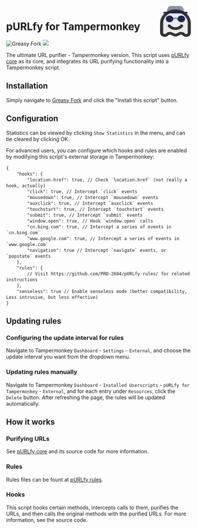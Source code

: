 <img src="https://github.com/PRO-2684/pURLfy/raw/main/images/logo.svg" align="right" style="width: 6em; height: 6em; max-width: 100%;">

# pURLfy for Tampermonkey

![Greasy Fork](https://img.shields.io/greasyfork/dt/492480) [![](https://img.shields.io/badge/Crazy%20Thur.-V%20me%2050-red?logo=kfc)](https://greasyfork.org/rails/active_storage/blobs/redirect/eyJfcmFpbHMiOnsibWVzc2FnZSI6IkJBaHBBaWZvIiwiZXhwIjpudWxsLCJwdXIiOiJibG9iX2lkIn19--10e04ed7ed56ae18d22cec6d675b34fd579cecab/wechat.jpeg?locale=zh-CN)

The ultimate URL purifier - Tampermonkey version. This script uses [pURLfy core](https://github.com/PRO-2684/pURLfy) as its core, and integrates its URL purifying functionality into a Tampermonkey script.

## Installation

Simply navigate to [Greasy Fork](https://greasyfork.org/scripts/492480) and click the "Install this script" button.

## Configuration

Statistics can be viewed by clicking `Show Statistics` in the menu, and can be cleared by clicking OK.

For advanced users, you can configure which hooks and rules are enabled by modifying this script's external storage in Tampermonkey:

```jsonc
{
    "hooks": {
        "location.href": true, // Check `location.href` (not really a hook, actually)
        "click": true, // Intercept `click` events
        "mousedown": true, // Intercept `mousedown` events
        "auxclick": true, // Intercept `auxclick` events
        "touchstart": true, // Intercept `touchstart` events
        "submit": true, // Intercept `submit` events
        "window.open": true, // Hook `window.open` calls
        "cn.bing.com": true, // Intercept a series of events in `cn.bing.com`
        "www.google.com": true, // Intercept a series of events in `www.google.com`
        "navigation": true // Intercept `navigate` events, or `popstate` events
    },
    "rules": {
        // Visit https://github.com/PRO-2684/pURLfy-rules/ for related instructions
    },
    "senseless": true // Enable senseless mode (better compatibility, Less intrusive, but less effective)
}
```

## Updating rules

### Configuring the update interval for rules

Navigate to Tampermonkey `Dashboard` - `Settings` - `External`, and choose the update interval you want from the dropdown menu.

### Updating rules manually

Navigate to Tampermonkey `Dashboard` - `Installed Userscripts` - `pURLfy for Tampermonkey` - `External`, and for each entry under `Resources`, click the `Delete` button. After refreshing the page, the rules will be updated automatically.

## How it works

### Purifying URLs

See [pURLfy core](https://github.com/PRO-2684/pURLfy) and its source code for more information.

### Rules

Rules files can be fount at [pURLfy rules](https://github.com/PRO-2684/pURLfy-rules).

### Hooks

This script hooks certain methods, intercepts calls to them, purifies the URLs, and then calls the original methods with the purified URLs. For more information, see the source code.
